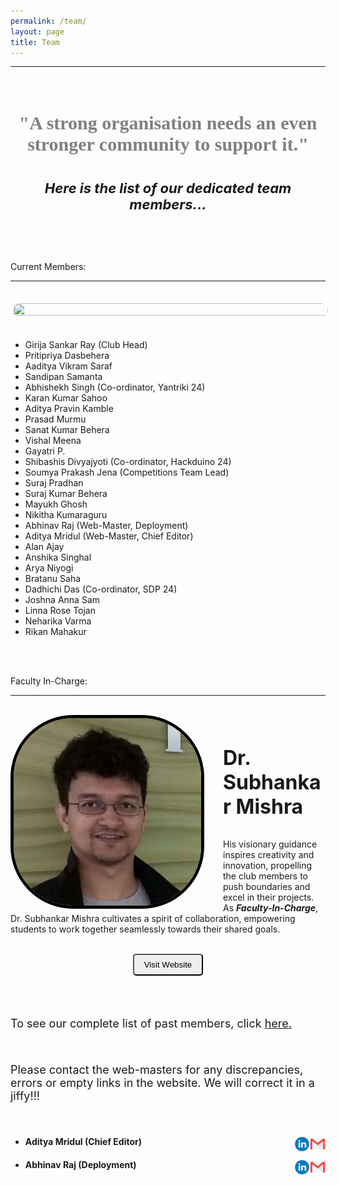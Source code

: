 ```yaml
---
permalink: /team/
layout: page
title: Team
---
```


<hr>
<div class="veil">
<br>
<center><p><h4 style="color: gray; font-size: 30px; font-family: MyCustomFont;">"A strong organisation needs an even stronger community to support it."</h4></p></center> 

<center><p><h4 style="font-style: italic; font-size: 22px;">Here is the list of our dedicated team members...</h4></p></center>
<br>
<br>

<p class="headings">Current Members:</p>
<hr>
<br>
<center><img src="/images/team_2023.JPG" width="100%" height="25%" style="border: solid 4px white; border-radius: 40px 40px 40px 40px;"></center>
<br>
<div class="list-elements">
<ul>
<li>Girija Sankar Ray (Club Head)</li>
<li>Pritipriya Dasbehera</li>
<li>Aaditya Vikram Saraf</li>
<li>Sandipan Samanta</li>
<li>Abhishekh Singh (Co-ordinator, Yantriki 24)</li>
<li>Karan Kumar Sahoo</li>
<li>Aditya Pravin Kamble</li>
<li>Prasad Murmu</li>
<li>Sanat Kumar Behera</li>
<li>Vishal Meena</li>
<li>Gayatri P.</li>
<li>Shibashis Divyajyoti (Co-ordinator, Hackduino 24)</li>
<li>Soumya Prakash Jena (Competitions Team Lead)</li>
<li>Suraj Pradhan</li>
<li>Suraj Kumar Behera</li>
<li>Mayukh Ghosh</li>
<li>Nikitha Kumaraguru</li>
<li>Abhinav Raj (Web-Master, Deployment)</li>
<li>Aditya Mridul (Web-Master, Chief Editor)</li>
<li>Alan Ajay</li>
<li>Anshika Singhal</li>
<li>Arya Niyogi</li>
<li>Bratanu Saha</li>
<li>Dadhichi Das (Co-ordinator, SDP 24)</li>
<li>Joshna Anna Sam</li>
<li>Linna Rose Tojan</li>
<li>Neharika Varma</li>
<li>Rikan Mahakur</li>
</ul>
</div>
<br>
<br>
<p class="headings">Faculty In-Charge:</p>
<hr>
<br>
<img float="left" style="border-radius: 100px; border: solid 5px black; margin-right: 30px;" align=left src="/images/subhankar.webp" height= "300" width= "300">
<br>
<p style="font-weight: bold; font-size: xx-large;">Dr. Subhankar Mishra</p>
<p>His visionary guidance inspires creativity and innovation, propelling the club members to push boundaries and excel in their projects. As <strong><em>Faculty-In-Charge</em></strong>, Dr. Subhankar Mishra cultivates a spirit of collaboration, empowering students to work together seamlessly towards their shared goals.
<br>
<br>
<center><a href="https://smlab.niser.ac.in/"><button style="border-radius: 5px; color: black; padding: 8px 16px; cursor: pointer;">Visit Website</button></a></center>
</p>
<br>
<br>

<p style="font-size: 18px;">To see our complete list of past members, click <a href="{{  '/team/pastmembers/' }}">here.</a></p>
<br>
<p style="font-size: 18px;">Please contact the web-masters for any discrepancies, errors or empty links in the website. We will correct it in a jiffy!!!</p>
<br>
<ul>
<li><h4>Aditya Mridul (Chief Editor)<a class="u-email" href="mailto:aditya.mridul@niser.ac.in"><img align=right src="/images/email-logo-png-gmail.png"  height="25" width="25"></a>
<a href="https://www.linkedin.com/in/aditya-mridul-069646288?utm_source=share&utm_campaign=share_via&utm_content=profile&utm_medium=android_app"><img align=right src="/images/link.webp" height="25" width="25"></a></h4></li>

<li><h4>Abhinav Raj (Deployment)<a class="u-email" href="mailto:abhinav.raj@niser.ac.in"><img align=right src="/images/email-logo-png-gmail.png"  height="25" width="25"></a>
<a href="https://www.linkedin.com/in/abhinav-raj-25a3692a3?utm_source=share&utm_campaign=share_via&utm_content=profile&utm_medium=android_app"><img align=right src="/images/link.webp" height="25" width="25"></a></h4></li>
